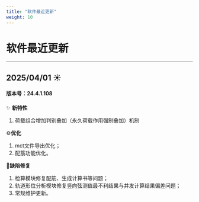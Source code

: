 ```yaml
---
title: "软件最近更新"
weight: 10
---
```


# 软件最近更新

***

## 2025/04/01  ☀️

#### 版本号：**24.4.1.1**08

✨ **新特性**

1. 荷载组合增加判别叠加（永久荷载作用强制叠加）机制

⚙️**优化**

1. mct文件导出优化；
2. 配筋功能优化。

🔧**缺陷修复**

1. 检算模块修复配筋、生成计算书等问题；
2. ​轨道形位分析模块修复竖向弦测值最不利结果与并发计算结果偏差问题；
3. 常规维护更新。
